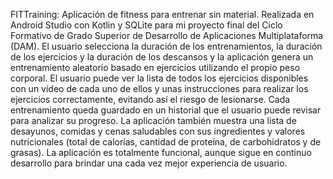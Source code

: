 FITTraining: Aplicación de fitness para entrenar sin material. Realizada en Android Studio con Kotlin y SQLite para mi proyecto final del Ciclo Formativo de Grado Superior de Desarrollo de Aplicaciones Multiplataforma (DAM).
El usuario selecciona la duración de los entrenamientos, la duración de los ejercicios y la duración de los descansos y la aplicación genera un entrenamiento aleatorio basado en ejercicios utilizando el propio peso corporal. El usuario puede ver la lista de todos los ejercicios disponibles con un vídeo de cada uno de ellos y unas instrucciones para realizar los ejercicios correctamente, evitando así el riesgo de lesionarse. Cada entrenamiento queda guardado en un historial que el usuario puede revisar para analizar su progreso. La aplicación también muestra una lista de desayunos, comidas y cenas saludables con sus ingredientes y valores nutricionales (total de calorías, cantidad de proteína, de carbohidratos y de grasas). 
La aplicación es totalmente funcional, aunque sigue en continuo desarrollo para brindar una cada vez mejor experiencia de usuario.
